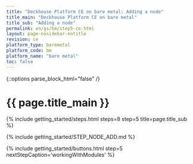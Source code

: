 ```yaml
---
title: "Deckhouse Platform CE on bare metal: Adding a node"
title_main: "Deckhouse Platform CE on bare metal"
title_sub: "Adding a node"
permalink: en/gs/bm/step5-ce.html
layout: page-nosidebar-notitle
revision: ce
platform_type: baremetal
platform_code: bm
platform_name: "bare metal"
toc: false
---
```


<link rel="stylesheet" type="text/css" href='{{ assets["getting-started.css"].digest_path }}' />

{::options parse_block_html="false" /}

<h1 class="docs__title">{{ page.title_main }}</h1>
{% include getting_started/steps.html steps=8 step=5 title=page.title_sub %}

{% include getting_started/STEP_NODE_ADD.md %}

{% include getting_started/buttons.html step=5 nextStepCaption='workingWithModules' %}
